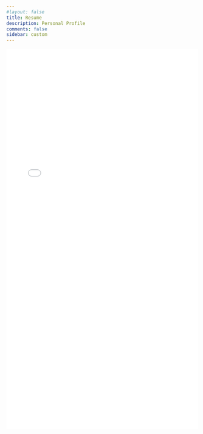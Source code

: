 ```yaml
---
#layout: false
title: Resume
description: Personal Profile
comments: false
sidebar: custom
---
```


<embed src="resume_en.pdf" width="100%" height="1000" type="application/pdf">

